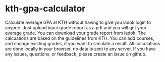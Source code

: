 # kth-gpa-calculator

Calculate average GPA at KTH without having to give you ladok login to anyone. Just upload input grade report as a pdf and you will get your average grade. You can download your grade report from ladok. The calcuations are based on the guidelines from KTH. You can add courses, and change existing grades, if you want to simulate a result. All calculations are done locally in your browser, no data is sent to any server. If you have any issues, questions, or feedback, please create an issue on github.
